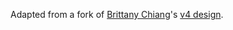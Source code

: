 Adapted from a fork of [Brittany Chiang](https://brittanychiang.com)'s [v4 design](https://github.com/bchiang7/v4).
